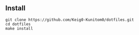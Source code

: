 ## Install

```
git clone https://github.com/Keig0-Kunitom0/dotfiles.git
cd dotfiles
make install
```
